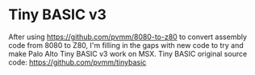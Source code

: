 Tiny BASIC v3
=============

After using https://github.com/pvmm/8080-to-z80 to convert assembly code from 8080 to Z80, I'm filling in the gaps with new code to try and make Palo Alto Tiny BASIC v3 work on MSX. Tiny BASIC original source code: https://github.com/pvmm/tinybasic
